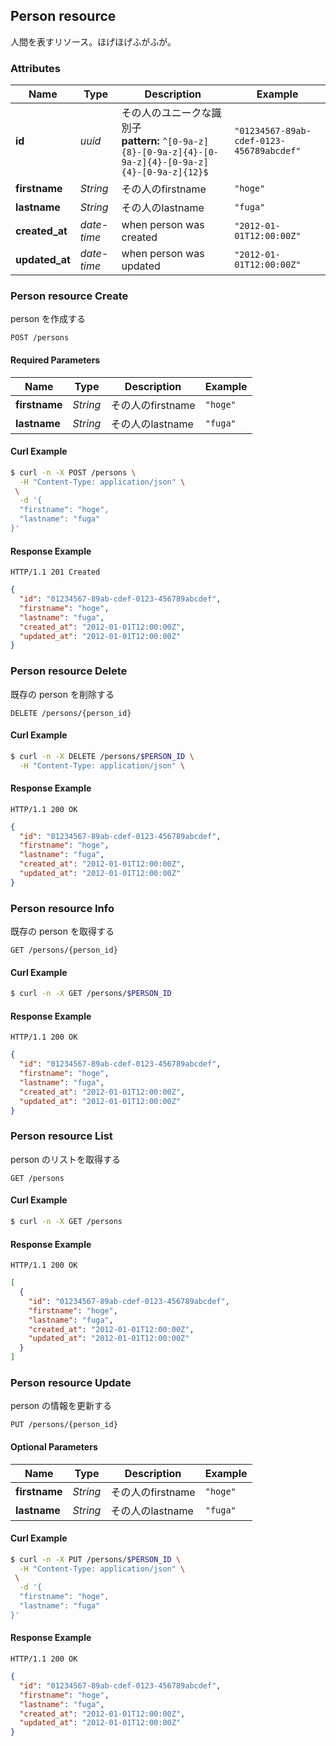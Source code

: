 ## Person resource
人間を表すリソース。ほげほげふがふが。

### Attributes
| Name | Type | Description | Example |
| ------- | ------- | ------- | ------- |
| **id** | *uuid* | その人のユニークな識別子<br/> **pattern:** <code>^[0-9a-z]{8}\-[0-9a-z]{4}\-[0-9a-z]{4}\-[0-9a-z]{4}\-[0-9a-z]{12}$</code> | `"01234567-89ab-cdef-0123-456789abcdef"` |
| **firstname** | *String* | その人のfirstname | `"hoge"` |
| **lastname** | *String* | その人のlastname | `"fuga"` |
| **created_at** | *date-time* | when person was created | `"2012-01-01T12:00:00Z"` |
| **updated_at** | *date-time* | when person was updated | `"2012-01-01T12:00:00Z"` |
### Person resource Create
person を作成する

```
POST /persons
```

#### Required Parameters
| Name | Type | Description | Example |
| ------- | ------- | ------- | ------- |
| **firstname** | *String* | その人のfirstname | `"hoge"` |
| **lastname** | *String* | その人のlastname | `"fuga"` |



#### Curl Example
```bash
$ curl -n -X POST /persons \
  -H "Content-Type: application/json" \
 \
  -d '{
  "firstname": "hoge",
  "lastname": "fuga"
}'

```


#### Response Example
```
HTTP/1.1 201 Created
```
```json
{
  "id": "01234567-89ab-cdef-0123-456789abcdef",
  "firstname": "hoge",
  "lastname": "fuga",
  "created_at": "2012-01-01T12:00:00Z",
  "updated_at": "2012-01-01T12:00:00Z"
}
```

### Person resource Delete
既存の person を削除する

```
DELETE /persons/{person_id}
```


#### Curl Example
```bash
$ curl -n -X DELETE /persons/$PERSON_ID \
  -H "Content-Type: application/json" \

```


#### Response Example
```
HTTP/1.1 200 OK
```
```json
{
  "id": "01234567-89ab-cdef-0123-456789abcdef",
  "firstname": "hoge",
  "lastname": "fuga",
  "created_at": "2012-01-01T12:00:00Z",
  "updated_at": "2012-01-01T12:00:00Z"
}
```

### Person resource Info
既存の person を取得する

```
GET /persons/{person_id}
```


#### Curl Example
```bash
$ curl -n -X GET /persons/$PERSON_ID

```


#### Response Example
```
HTTP/1.1 200 OK
```
```json
{
  "id": "01234567-89ab-cdef-0123-456789abcdef",
  "firstname": "hoge",
  "lastname": "fuga",
  "created_at": "2012-01-01T12:00:00Z",
  "updated_at": "2012-01-01T12:00:00Z"
}
```

### Person resource List
person のリストを取得する

```
GET /persons
```


#### Curl Example
```bash
$ curl -n -X GET /persons

```


#### Response Example
```
HTTP/1.1 200 OK
```
```json
[
  {
    "id": "01234567-89ab-cdef-0123-456789abcdef",
    "firstname": "hoge",
    "lastname": "fuga",
    "created_at": "2012-01-01T12:00:00Z",
    "updated_at": "2012-01-01T12:00:00Z"
  }
]
```

### Person resource Update
person の情報を更新する

```
PUT /persons/{person_id}
```

#### Optional Parameters
| Name | Type | Description | Example |
| ------- | ------- | ------- | ------- |
| **firstname** | *String* | その人のfirstname | `"hoge"` |
| **lastname** | *String* | その人のlastname | `"fuga"` |


#### Curl Example
```bash
$ curl -n -X PUT /persons/$PERSON_ID \
  -H "Content-Type: application/json" \
 \
  -d '{
  "firstname": "hoge",
  "lastname": "fuga"
}'

```


#### Response Example
```
HTTP/1.1 200 OK
```
```json
{
  "id": "01234567-89ab-cdef-0123-456789abcdef",
  "firstname": "hoge",
  "lastname": "fuga",
  "created_at": "2012-01-01T12:00:00Z",
  "updated_at": "2012-01-01T12:00:00Z"
}
```


